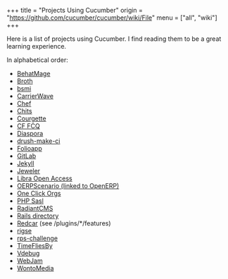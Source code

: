 +++
title = "Projects Using Cucumber"
origin = "https://github.com/cucumber/cucumber/wiki/File"
menu = ["all", "wiki"]
+++

Here is a list of projects using Cucumber. I find reading them to be a great learning experience.

In alphabetical order:
* [BehatMage](https://github.com/MageTest/BehatMage)
* [Broth](https://github.com/fourbeansoup/broth)
* [bsmi](https://github.com/BTHUNTERCN/bsmi)
* [CarrierWave](https://github.com/carrierwaveuploader/carrierwave)
* [Chef](https://github.com/chef/chef)
* [Chits](https://github.com/mikeymckay/chits)
* [Courgette](https://github.com/21croissants/courgette)
* [CF FCQ](https://github.com/cufcq/cufcq)
* [Diaspora](https://github.com/diaspora/diaspora)
* [drush-make-ci](https://github.com/joshkoenig/drush-make-ci)
* [Folioapp](https://github.com/jpatel531/folioapp)
* [GitLab](https://github.com/gitlabhq/gitlabhq)
* [Jekyll](https://github.com/jekyll/jekyll)
* [Jeweler](https://github.com/technicalpickles/jeweler)
* [Libra Open Access](https://github.com/uvalib/libra-oa)
* [OERPScenario (linked to OpenERP)](https://github.com/camptocamp/oerpscenario)
* [One Click Orgs](https://github.com/oneclickorgs/one-click-orgs)
* [PHP Sasl](https://github.com/fabiang/sasl)
* [RadiantCMS](https://github.com/radiant/radiant)
* [Rails directory](https://github.com/engineyard/rails_dev_directory)
* [Redcar](https://github.com/redcar/redcar) (see /plugins/*/features)
* [rigse](https://github.com/concord-consortium/rigse)
* [rps-challenge](https://github.com/makersacademy/rps-challenge)
* [TimeFliesBy](https://github.com/esambo/TimeFliesBy)
* [Vdebug](https://github.com/joonty/vdebug)
* [WebJam](https://github.com/webjam/webjam)
* [WontoMedia](https://github.com/gleneivey/wontomedia)

